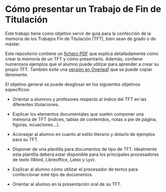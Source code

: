 # Cómo presentar un Trabajo de Fin de Titulación

Este trabajo tiene como objetivo servir de guía para la confección de la memoria de los Trabajos Fin de Titulación (TFT), bien sean de grado o de máster. 

Este repositorio contiene un [fichero PDF](https://github.com/jfvelezserrano/ComoPresentarUnTFT/blob/master/PlantillaMemoriaLyx/PlantillaMemoriaLyx.pdf) que explica detalladamente cómo crear la memoria de un TFT y cómo presentarlo. Además, contiene numerosos ejemplos que el alumno puede utilizar para aprender a crear su propio TFT. También exite una [versión en Overleaf](https://www.overleaf.com/read/mxrpkgwvrgjh) que se puede copiar libremente.

El objetivo general se puede desglosar en los siguientes objetivos específicos:

- Orientar a alumnos y profesores respecto al índice del TFT en las diferentes titulaciones.

- Explicar los elementos documentales que suelen componer una memoria de TFT (índices, tablas de contenidos, notas a pie de página, figuras, ecuaciones...).

- Aconsejar al alumno en cuanto al estilo literario y dotarlo de ejemplos para su TFT.

- Disponer de una plantilla para documentos de tipo de TFT. Idealmente esta plantilla deberá estar disponible para los principales procesadores de texto (Word, Libreoffice, Latex y Lyx).

- Explicar al alumno cómo utilizar el procesador de textos para confeccionar este tipo de documentos.

- Orientar al alumno en la presentación oral de su TFT.

